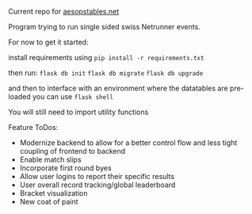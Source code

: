 Current repo for [aesopstables.net](http://www.aesopstables.net)

Program trying to run single sided swiss Netrunner events.

For now to get it started:

install requirements using `pip install -r requirements.txt`

then run:
`flask db init`
`flask db migrate`
`flask db upgrade`

and then to interface with an environment where the datatables are pre-loaded you can use
`flask shell`

You will still need to import utility functions

Feature ToDos:
- Modernize backend to allow for a better control flow and less tight coupling of frontend to backend
- Enable match slips
- Incorporate first round byes
- Allow user logins to report their specific results
- User overall record tracking/global leaderboard
- Bracket visualization
- New coat of paint
